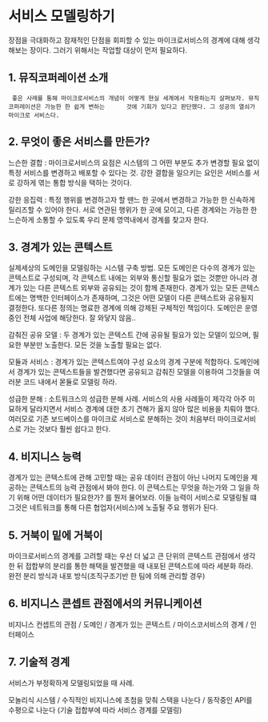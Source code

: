# 서비스 모델링하기

장점을 극대화하고 잠재적인 단점을 회피할 수 있는 마이크로서비스의 경계에 대해 생각해보는 장이다. 그러기 위해서는 작업할 대상이 먼저 필요하다.

## 1. 뮤직코퍼레이션 소개

     좋은 사례를 통해 마이크로서비스의 개념이 어떻게 현실 세계에서 작용하는지 살펴보자. 뮤직코퍼레이션은 가능한 한 쉽게 변하는      것에 기회가 있다고 판단했다. 그 성공의 열쇠가 마이크로 서비스다.  

## 2. 무엇이 좋은 서비스를 만든가?

느슨한 결합 : 마이크로서비스의 요점은 시스템의 그 어떤 부분도 추가 변경할 필요 없이 특정 서비스를 변경하고 배포할 수 있다는 것. 강한 결합을 일으키는 요인은 서비스를 서로 강하게 엮는 통합 방식을 택하는 것이다. 

강한 응집력 : 특정 행위를 변경하고자 할 땐느 한 곳에서 변경하고 가능한 한 신속하게 릴리즈할 수 있어야 한다. 서로 연관된 행위가 한 곳에 모이고, 다른 경계와는 가능한 한 느슨하게 소통할 수 있도록 우리 문제 영역내에서 경계를 찾고자 한다.

## 3. 경계가 있는 콘텍스트

실제세상의 도메인을 모델링하는 시스템 구축 방법. 모든 도메인은 다수의 경계가 있는 콘텍스트로 구성되며, 각 콘텍스트 내에는 외부와 통신할 필요가 없는 것뿐만 아니라 경계가 있는 다른 콘텍스트 외부와 공유되는 것이 함께 존재한다. 경계가 있는 모든 콘텍스트에는 명백한 인터페이스가 존재하며, 그것은 어떤 모델이 다른 콘텍스트와 공유될지 결정한다.  또다른 정의는 명료한 경계에 의해 강제된 구체적인 책임이다. 도메인은 운영 중인 전체 사업에 해당한다. 잘 와닿지 않음.. 

감춰진 공유 모델 : 두 경계가 있는 콘텍스트 간에 공유될 필요가 있는 모델이 있으며, 필요한 부분만 노출한다. 모든 것을 노출할 필요는 없다. 

모듈과 서비스 : 경계가 있는 콘텍스트여야 구성 요소의 경계 구분에 적합하다. 도메인에서 경계가 있는 콘텍스트들을 발견했다면 공유되고 감춰진 모델을 이용하여 그것들을 여러분 코드 내에서 몯듈로 모델링 하라. 

성급한 분해 : 소트워크스의 성급한 분해 사례. 서비스의 사용 사례들이 제각각 아주 미묘하게 달라지면서 서비스 경계에 대한 초기 견해가 옳지 않아 많은 비용을 치뤄야 했다. 여러모로 기존 보드베이스를 마이크로 서비스로 분해하는 것이 처음부터 마이크로서비스로 가는 것보다 훨씬 쉽다고 한다.

## 4. 비지니스 능력

경계가 있는 콘텍스트에 관해 고민할 때는 공유 데이터 관점이 아닌 나머지 도메인을 제공하는 콘텍스트의 능력 관점에서 봐야 한다. 이 콘텍스트는 무엇을 하는가와 그 일을 하기 위해 어떤 데이터가 필요한가? 를 뭔저 물어보라. 이들 능력이 서비스로 모델링될 떄 그것은 네트워크를 통해 다른 협업자(서비스)에 노출될 주요 행위가 된다.

## 5. 거북이 밑에 거북이

마이크로서비스의 경계를 고려할 때는 우선 더 넓고 큰 단위의 콘텍스트 관점에서 생각한 뒤 접합부의 분리를 통한 해택을 발견했을 때 내포된 콘텍스트에 따라 세분화 하라. 완전 분리 방식과 내포 방식(조직구조기반 한 팀에 의해 관리할 경우)

## 6. 비지니스 콘셉트 관점에서의 커뮤니케이션

비지니스 컨셉트의 관점 / 도메인 / 경계가 있는 콘텍스트 / 마이스코서비스의 경계 / 인터페이스

## 7. 기술적 경계

서비스가 부정확하게 모델링되었을 때 사례. 

모놀리식 시스템 / 수직적인 비지니스에 초첨을 맞춰 스택을 나눈다 / 동작중인 API를 수평으로 나눈다 (기술 접합부에 따라 서비스 경계를 모델링) 
